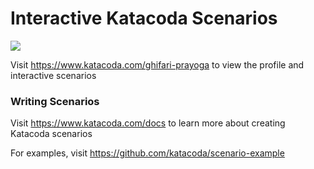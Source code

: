# Interactive Katacoda Scenarios

[![](http://shields.katacoda.com/katacoda/ghifari-prayoga/count.svg)](https://www.katacoda.com/ghifari-prayoga "Get your profile on Katacoda.com")

Visit https://www.katacoda.com/ghifari-prayoga to view the profile and interactive scenarios

### Writing Scenarios
Visit https://www.katacoda.com/docs to learn more about creating Katacoda scenarios

For examples, visit https://github.com/katacoda/scenario-example
